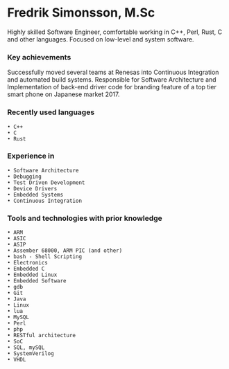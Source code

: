 # Fredrik Simonsson, M.Sc
Highly skilled Software Engineer, comfortable working in C++, Perl, Rust, C and other languages. Focused on low-level and system software.
### Key achievements
Successfully moved several teams at Renesas into Continuous Integration and automated build systems.
Responsible for Software Architecture and Implementation of back-end driver code for branding feature of a top tier smart phone on Japanese market 2017.
### Recently used languages
    • C++
    • C
    • Rust
### Experience in

    • Software Architecture
    • Debugging
    • Test Driven Development
    • Device Drivers
    • Embedded Systems
    • Continuous Integration
### Tools and technologies with prior knowledge
    • ARM
    • ASIC 
    • ASIP
    • Assember 68000, ARM PIC (and other)
    • bash - Shell Scripting
    • Electronics 
    • Embedded C 
    • Embedded Linux 
    • Embedded Software 
    • gdb
    • Git 
    • Java
    • Linux  
    • lua
    • MySQL 
    • Perl
    • php
    • RESTful architecture
    • SoC
    • SQL, mySQL
    • SystemVerilog
    • VHDL
